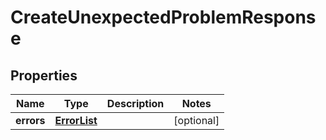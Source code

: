
# CreateUnexpectedProblemResponse

## Properties
Name | Type | Description | Notes
------------ | ------------- | ------------- | -------------
**errors** | [**ErrorList**](../ErrorList.md) |  |  [optional]




